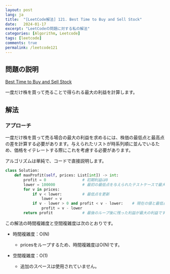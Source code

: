 ```yaml
---
layout: post
lang: ja
title:  "[LeetCode解法] 121. Best Time to Buy and Sell Stock"
date:   2024-01-17
excerpt: "LeetCodeの問題に対する私の解法"
categories: [Algorithm, Leetcode]
tags: [leetcode]
comments: true
permalink: /leetcode121
---
```


## 問題の説明
[Best Time to Buy and Sell Stock](https://leetcode.com/problems/best-time-to-buy-and-sell-stock/description/?envType=study-plan-v2&envId=top-interview-150)

一度だけ株を買って売ることで得られる最大の利益を計算します。

## 解法
### アプローチ
一度だけ株を買って売る場合の最大の利益を求めるには、株価の最低点と最高点の差を計算する必要があります。与えられたリストが時系列順に並んでいるため、価格をイテレートする際にこれを考慮する必要があります。

アルゴリズムは単純で、コードで直接説明します。

```python
class Solution:
    def maxProfit(self, prices: List[int]) -> int:
        profit = 0                # 初期利益は0
        lower = 100000            # 最初の最低点を与えられたテストケースで最大の値に設定します。
        for v in prices:
            if v < lower:         # 最低点を更新
                lower = v
            if v - lower > 0 and profit < v - lower:    # 現在の値と最低点の差が利益よりも大きい場合は、利益を更新します。
                profit = v - lower
        return profit             # 最後のループ後に残った利益が最大の利益です。
```

この解法の時間複雑度と空間複雑度は次のとおりです。

* 時間複雑度：O(N)
  - pricesをループするため、時間複雑度はO(N)です。

* 空間複雑度：O(1)
  - 追加のスペースは使用されていません。